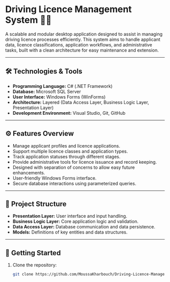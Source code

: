 # Driving Licence Management System 🚗🛂

A scalable and modular desktop application designed to assist in managing driving licence processes efficiently. This system aims to handle applicant data, licence classifications, application workflows, and administrative tasks, built with a clean architecture for easy maintenance and extension.

---

## 🛠️ Technologies & Tools

- **Programming Language:** C# (.NET Framework)
- **Database:** Microsoft SQL Server
- **User Interface:** Windows Forms (WinForms)
- **Architecture:** Layered (Data Access Layer, Business Logic Layer, Presentation Layer)
- **Development Environment:** Visual Studio, Git, GitHub

---

## ⚙️ Features Overview

- Manage applicant profiles and licence applications.
- Support multiple licence classes and application types.
- Track application statuses through different stages.
- Provide administrative tools for licence issuance and record keeping.
- Designed with separation of concerns to allow easy future enhancements.
- User-friendly Windows Forms interface.
- Secure database interactions using parameterized queries.

---

## 📂 Project Structure

- **Presentation Layer:** User interface and input handling.
- **Business Logic Layer:** Core application logic and validation.
- **Data Access Layer:** Database communication and data persistence.
- **Models:** Definitions of key entities and data structures.

---

## 🚀 Getting Started

1. Clone the repository:
   ```bash
   git clone https://github.com/MoussaKharbouch/Driving-Licence-Management.git
